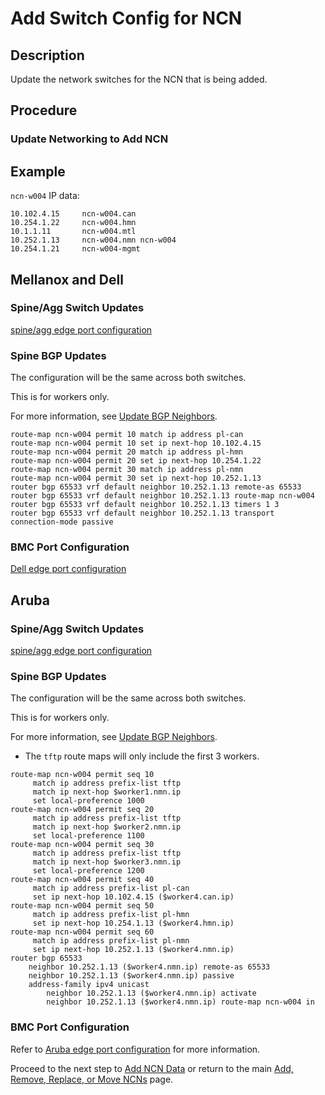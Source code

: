 # Add Switch Config for NCN

## Description

Update the network switches for the NCN that is being added.

## Procedure

### Update Networking to Add NCN

## Example

`ncn-w004` IP data:

```text
10.102.4.15     ncn-w004.can
10.254.1.22     ncn-w004.hmn
10.1.1.11       ncn-w004.mtl
10.252.1.13     ncn-w004.nmn ncn-w004
10.254.1.21     ncn-w004-mgmt
```

## Mellanox and Dell

### Spine/Agg Switch Updates

[spine/agg edge port configuration](../../../install/configure_mellanox_spine_switch.md#Configure-MLAG)

### Spine BGP Updates

The configuration will be the same across both switches.

This is for workers only.

For more information, see [Update BGP Neighbors](../../network/metallb_bgp/Update_BGP_Neighbors.md).

```text
route-map ncn-w004 permit 10 match ip address pl-can
route-map ncn-w004 permit 10 set ip next-hop 10.102.4.15 
route-map ncn-w004 permit 20 match ip address pl-hmn
route-map ncn-w004 permit 20 set ip next-hop 10.254.1.22  
route-map ncn-w004 permit 30 match ip address pl-nmn
route-map ncn-w004 permit 30 set ip next-hop 10.252.1.13 
router bgp 65533 vrf default neighbor 10.252.1.13 remote-as 65533
router bgp 65533 vrf default neighbor 10.252.1.13 route-map ncn-w004
router bgp 65533 vrf default neighbor 10.252.1.13 timers 1 3
router bgp 65533 vrf default neighbor 10.252.1.13 transport connection-mode passive
```

### BMC Port Configuration

[Dell edge port configuration](../../../install/configure_dell_leaf_switch.md#Configure-Edge-Port)

## Aruba

### Spine/Agg Switch Updates

[spine/agg edge port configuration](../../../install/configure_aruba_spine_switch.md#Configure-Edge-Port)

### Spine BGP Updates

The configuration will be the same across both switches.

This is for workers only.

For more information, see [Update BGP Neighbors](../../network/metallb_bgp/Update_BGP_Neighbors.md).

- The `tftp` route maps will only include the first 3 workers.

```
route-map ncn-w004 permit seq 10
     match ip address prefix-list tftp
     match ip next-hop $worker1.nmn.ip
     set local-preference 1000
route-map ncn-w004 permit seq 20
     match ip address prefix-list tftp
     match ip next-hop $worker2.nmn.ip
     set local-preference 1100
route-map ncn-w004 permit seq 30
     match ip address prefix-list tftp
     match ip next-hop $worker3.nmn.ip
     set local-preference 1200
route-map ncn-w004 permit seq 40
     match ip address prefix-list pl-can
     set ip next-hop 10.102.4.15 ($worker4.can.ip)
route-map ncn-w004 permit seq 50
     match ip address prefix-list pl-hmn
     set ip next-hop 10.254.1.13 ($worker4.hmn.ip)
route-map ncn-w004 permit seq 60
     match ip address prefix-list pl-nmn
     set ip next-hop 10.252.1.13 ($worker4.nmn.ip)
router bgp 65533
    neighbor 10.252.1.13 ($worker4.nmn.ip) remote-as 65533
    neighbor 10.252.1.13 ($worker4.nmn.ip) passive
    address-family ipv4 unicast
        neighbor 10.252.1.13 ($worker4.nmn.ip) activate
        neighbor 10.252.1.13 ($worker4.nmn.ip) route-map ncn-w004 in
```

### BMC Port Configuration

Refer to [Aruba edge port configuration](../../../install/configure_aruba_leaf_switch.md#Configure-Edge-Port) for more information.

Proceed to the next step to [Add NCN Data](Add_NCN_Data.md) or return to the main [Add, Remove, Replace, or Move NCNs](../Add_Remove_Replace_NCNs.md) page.
